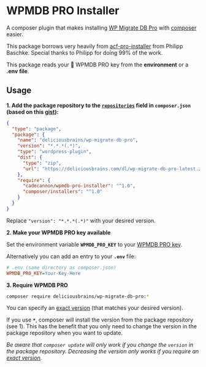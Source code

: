 # WPMDB PRO Installer

A composer plugin that makes installing [WP Migrate DB Pro] with [composer] easier.

This package borrows very heavily from [acf-pro-installer] from Philipp Baschke.  Special thanks to Philipp for doing 99% of the work.

This package reads your :key: WPMDB PRO key from the **environment** or a **.env file**.

[WP Migrate DB Pro]: https://deliciousbrains.com/wp-migrate-db-pro/
[composer]: https://github.com/composer/composer
[acf-pro-installer]: https://github.com/PhilippBaschke/acf-pro-installer

## Usage

**1. Add the package repository to the [`repositories`][composer-repositories] field in `composer.json`
   (based on this [gist][package-gist]):**

```json
{
  "type": "package",
  "package": {
    "name": "deliciousbrains/wp-migrate-db-pro",
    "version": "*.*.*(.*)",
    "type": "wordpress-plugin",
    "dist": {
      "type": "zip",
      "url": "https://deliciousbrains.com/dl/wp-migrate-db-pro-latest.zip"
    },
    "require": {
      "cadecannon/wpmdb-pro-installer": "^1.0",
      "composer/installers": "^1.0"
    }
  }
}
```
Replace `"version": "*.*.*(.*)"` with your desired version.

**2. Make your WPMDB PRO key available**

Set the environment variable **`WPMDB_PRO_KEY`** to your [WPMDB PRO key][wpmdb-account].

Alternatively you can add an entry to your **`.env`** file:

```ini
# .env (same directory as composer.json)
WPMDB_PRO_KEY=Your-Key-Here
```

**3. Require WPMDB PRO**

```sh
composer require deliciousbrains/wp-migrate-db-pro:*
```
You can specify an [exact version][composer-versions] (that matches your desired version).

If you use **`*`**, composer will install the version from the package repository (see 1). This has the benefit that you only need to change the version in the package repository when you want to update.

*Be aware that `composer update` will only work if you change the `version` in the package repository. Decreasing the version only works if you require an [exact version][composer-versions].*

[composer-repositories]: https://getcomposer.org/doc/04-schema.md#repositories
[composer-versions]: https://getcomposer.org/doc/articles/versions.md
[package-gist]: https://gist.github.com/fThues/705da4c6574a4441b488
[wpmdb-account]: https://www.advancedcustomfields.com/my-account/
